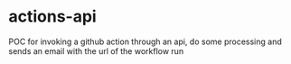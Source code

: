 # actions-api
POC for invoking a github action through an api, do some processing and sends an email with the url of the workflow run